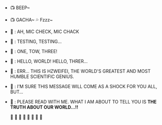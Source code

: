 - :tv:   BEEP~
- :tv:   GACHA~   :sweat_drops:     Fzzz~
- :penguin: : AH, MIC CHECK, MIC CHACK
- :penguin: : TESTING, TESTING...
- :penguin: : ONE, TOW, THREE!
- :penguin: : HELLO, WORLD! HELLO, THRER...
- :penguin: : ERR... THIS IS HZWEIFEI, THE WORLD'S GREATEST AND MOST HUMBLE SCIENTIFIC GENIUS.
- :penguin: : I'M SURE THIS MESSAGE WILL COME AS A SHOCK FOR YOU ALL, BUT...
- :penguin: : PLEASE READ WITH ME. WHAT I AM ABOUT TO TELL YOU IS __THE TRUTH ABOUT OUR WORLD...!!__

  :monkey: :clap:  :monkey: :clap: :monkey: :clap: :monkey: :clap: 
